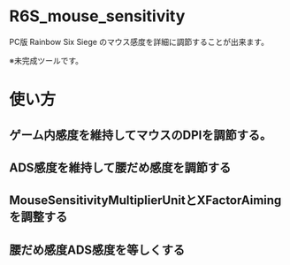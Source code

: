 # R6S_mouse_sensitivity
PC版 Rainbow Six Siege のマウス感度を詳細に調節することが出来ます。

※未完成ツールです。
# 使い方
## ゲーム内感度を維持してマウスのDPIを調節する。
## ADS感度を維持して腰だめ感度を調節する
## MouseSensitivityMultiplierUnitとXFactorAimingを調整する
## 腰だめ感度ADS感度を等しくする
